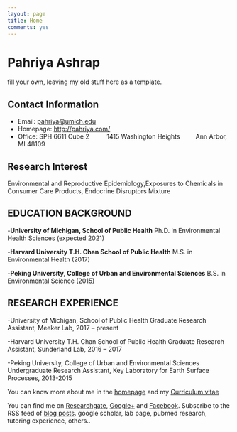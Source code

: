 ```yaml
---
layout: page
title: Home
comments: yes
---
```



Pahriya Ashrap
================

fill your own, leaving my old stuff here as a template.


Contact Information
-------------------

- Email: <pahriya@umich.edu> 
- Homepage: <http://pahriya.com/>
- Office: SPH 6611 Cube 2
          1415 Washington Heights
          Ann Arbor, MI 48109



Research Interest
-----------------

Environmental and Reproductive Epidemiology,Exposures to Chemicals in Consumer Care Products, Endocrine Disruptors Mixture


EDUCATION BACKGROUND
--------------------

-**University of Michigan, School of Public Health** 
 Ph.D. in Environmental Health Sciences (expected 2021) 

-**Harvard University T.H. Chan School of Public Health** 
 M.S. in Environmental Health (2017) 

-**Peking University, College of Urban and Environmental Sciences**
 B.S. in Environmental Science (2015)
  	                 
                           
RESEARCH EXPERIENCE
-----------------------

-University of Michigan, School of Public Health 
Graduate Research Assistant, Meeker Lab, 2017 – present

-Harvard University T.H. Chan School of Public Health 
Graduate Research Assistant, Sunderland Lab, 2016 – 2017

-Peking University, College of Urban and Environmental Sciences
Undergraduate Research Assistant, Key Laboratory for Earth Surface Processes, 2013-2015


You can know more about me in the [homepage](/) and my [Curriculum vitae](/media/pdf/CV-09-19-2017.pdf)


<!-- > This site was created with [Jekyll](https://github.com/mojombo/jekyll) and the template was derived from the site [setImpl](http://lhzhang.com/) by Linghua Zhang; the homepage was based on the design of [Tao Zhang](http://ztpala.com/) (thanks a lot, guys!). You may need a decent web browser to view this site (such as Firefox or Chrome), otherwise the layout can be a mess and the fonts can look ugly. You can navigate to the last post by the left-arrow key (`<-`) or next post by right-arrow (`->`), or equivalently keys `J` and `K`.-->

<!--This page seems just redundant and useless. Maybe you don't want this,
pashrap.-->


You can find me on [Researchgate](https://github.com/hyiltiz/), [Google+](https://plus.google.com/110960771438948518308) and [Facebook](https://www.facebook.com/hyiltiz). Subscribe to the RSS feed of [blog posts](../feed/).  google scholar, lab page, pubmed research, tutoring experience, others..


